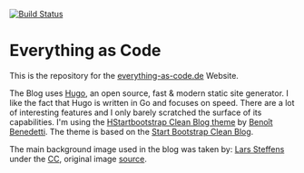 [![Build Status](https://travis-ci.org/devulrix/everything-as-code.svg?branch=master)](https://travis-ci.org/devulrix/everything-as-code)

# Everything as Code

This is the repository for the [everything-as-code.de](http://everything-as-code.de) Website.

The Blog uses [Hugo](https://gohugo.io/), an open source, fast & modern static site generator. I like the fact that Hugo is written in Go and focuses on speed. There are a lot of interesting features and I only barely scratched the surface of its capabilities. I'm using the [HStartbootstrap Clean Blog theme](http://themes.gohugo.io/startbootstrap-clean-blog/) by [Benoît Benedetti](http://www.humboldtux.com/). The theme is based on the [Start Bootstrap Clean Blog](http://startbootstrap.com/template-overviews/clean-blog/).

The main background image used in the blog was taken by: [Lars Steffens](https://www.flickr.com/photos/larssteffens/) under the [CC](https://creativecommons.org/licenses/by-sa/2.0/), original image [source](https://www.flickr.com/photos/larssteffens/19652565539/in/photolist-vWCx3T-dU2nwj-ez2DWF-9aWZ98-5aMZD5-p1Jh4L-osKCHb-9b18QY-9aWYYX-oKd9Us-5YkLQF-osKW4v-p75Mj1-osKnjz-num9Zr-7ufsbY-FZMNZ-numV8K-7ufqYY-mVsBoi-nLEKX3-num5ha-bsoLyq-8jWPqN-hVvZpQ-G8nyhb-4RW9sJ-bFiEbg-vge5p-vhELf-ez4VuN-numUHM-bsoNQo-5dtZjG-nLxTd8-DMSnDM-i8mTB4-7ufrCS-4RW9eq-4RWbYN-vhJ6z-5nPvZ9-vg5bA-7Lwdaf-vhEL1-3f8pnt-ez4TJE-num6cX-nZ27qx-8jWRXS/).  
